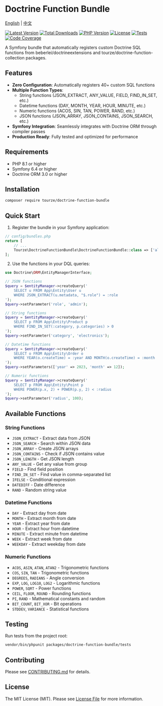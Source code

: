 # Doctrine Function Bundle

[English](README.md) | [中文](README.zh-CN.md)

[![Latest Version](https://img.shields.io/packagist/v/tourze/doctrine-function-bundle.svg?style=flat-square)](https://packagist.org/packages/tourze/doctrine-function-bundle)
[![Total Downloads](https://img.shields.io/packagist/dt/tourze/doctrine-function-bundle.svg?style=flat-square)](https://packagist.org/packages/tourze/doctrine-function-bundle)
[![PHP Version](https://img.shields.io/packagist/php-v/tourze/doctrine-function-bundle.svg?style=flat-square)](https://packagist.org/packages/tourze/doctrine-function-bundle)
[![License](https://img.shields.io/packagist/l/tourze/doctrine-function-bundle.svg?style=flat-square)](https://packagist.org/packages/tourze/doctrine-function-bundle)
[![Tests](https://img.shields.io/github/actions/workflow/status/tourze/php-monorepo/test.yml?branch=master&label=tests&style=flat-square)](https://github.com/tourze/php-monorepo/actions)
[![Code Coverage](https://img.shields.io/codecov/c/github/tourze/php-monorepo?style=flat-square)](https://codecov.io/gh/tourze/php-monorepo)

A Symfony bundle that automatically registers custom Doctrine SQL functions from beberlei/doctrineextensions and tourze/doctrine-function-collection packages.

## Features

- **Zero Configuration**: Automatically registers 40+ custom SQL functions
- **Multiple Function Types**:
  - String functions (JSON_EXTRACT, ANY_VALUE, FIELD, FIND_IN_SET, etc.)
  - Datetime functions (DAY, MONTH, YEAR, HOUR, MINUTE, etc.)
  - Numeric functions (ACOS, SIN, TAN, POWER, RAND, etc.)
  - JSON functions (JSON_ARRAY, JSON_CONTAINS, JSON_SEARCH, etc.)
- **Symfony Integration**: Seamlessly integrates with Doctrine ORM through compiler passes
- **Production Ready**: Fully tested and optimized for performance

## Requirements

- PHP 8.1 or higher
- Symfony 6.4 or higher
- Doctrine ORM 3.0 or higher

## Installation

```bash
composer require tourze/doctrine-function-bundle
```

## Quick Start

1. Register the bundle in your Symfony application:

```php
// config/bundles.php
return [
    // ...
    Tourze\DoctrineFunctionBundle\DoctrineFunctionBundle::class => ['all' => true],
];
```

2. Use the functions in your DQL queries:

```php
use Doctrine\ORM\EntityManagerInterface;

// JSON functions
$query = $entityManager->createQuery('
    SELECT u FROM App\Entity\User u 
    WHERE JSON_EXTRACT(u.metadata, "$.role") = :role
');
$query->setParameter('role', 'admin');

// String functions
$query = $entityManager->createQuery('
    SELECT p FROM App\Entity\Product p 
    WHERE FIND_IN_SET(:category, p.categories) > 0
');
$query->setParameter('category', 'electronics');

// Datetime functions
$query = $entityManager->createQuery('
    SELECT o FROM App\Entity\Order o 
    WHERE YEAR(o.createTime) = :year AND MONTH(o.createTime) = :month
');
$query->setParameters(['year' => 2023, 'month' => 12]);

// Numeric functions
$query = $entityManager->createQuery('
    SELECT p FROM App\Entity\Point p 
    WHERE POWER(p.x, 2) + POWER(p.y, 2) < :radius
');
$query->setParameter('radius', 100);
```

## Available Functions

### String Functions
- `JSON_EXTRACT` - Extract data from JSON
- `JSON_SEARCH` - Search within JSON data
- `JSON_ARRAY` - Create JSON arrays
- `JSON_CONTAINS` - Check if JSON contains value
- `JSON_LENGTH` - Get JSON length
- `ANY_VALUE` - Get any value from group
- `FIELD` - Find field position
- `FIND_IN_SET` - Find value in comma-separated list
- `IFELSE` - Conditional expression
- `DATEDIFF` - Date difference
- `RAND` - Random string value

### Datetime Functions
- `DAY` - Extract day from date
- `MONTH` - Extract month from date
- `YEAR` - Extract year from date
- `HOUR` - Extract hour from datetime
- `MINUTE` - Extract minute from datetime
- `WEEK` - Extract week from date
- `WEEKDAY` - Extract weekday from date

### Numeric Functions
- `ACOS`, `ASIN`, `ATAN`, `ATAN2` - Trigonometric functions
- `COS`, `SIN`, `TAN` - Trigonometric functions
- `DEGREES`, `RADIANS` - Angle conversion
- `EXP`, `LOG`, `LOG10`, `LOG2` - Logarithmic functions
- `POWER`, `SQRT` - Power functions
- `CEIL`, `FLOOR`, `ROUND` - Rounding functions
- `PI`, `RAND` - Mathematical constants and random
- `BIT_COUNT`, `BIT_XOR` - Bit operations
- `STDDEV`, `VARIANCE` - Statistical functions

## Testing

Run tests from the project root:

```bash
vendor/bin/phpunit packages/doctrine-function-bundle/tests
```

## Contributing

Please see [CONTRIBUTING.md](CONTRIBUTING.md) for details.

## License

The MIT License (MIT). Please see [License File](LICENSE) for more information.
